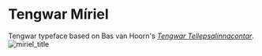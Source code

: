 # Tengwar Míriel
Tengwar typeface based on Bas van Hoorn's [*Tengwar Tellepsalinnacontar*](http://tencedil.basvanhoorn.nl/).
![miriel_title](https://github.com/shankarsivarajan/TengwarMiriel/assets/16606427/3404899b-0ea6-47b7-b4c5-db0a78c99524)
